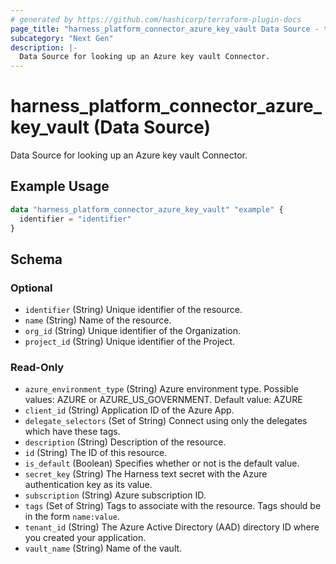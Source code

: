 ```yaml
---
# generated by https://github.com/hashicorp/terraform-plugin-docs
page_title: "harness_platform_connector_azure_key_vault Data Source - terraform-provider-harness"
subcategory: "Next Gen"
description: |-
  Data Source for looking up an Azure key vault Connector.
---
```


# harness_platform_connector_azure_key_vault (Data Source)

Data Source for looking up an Azure key vault Connector.

## Example Usage

```terraform
data "harness_platform_connector_azure_key_vault" "example" {
  identifier = "identifier"
}
```

<!-- schema generated by tfplugindocs -->
## Schema

### Optional

- `identifier` (String) Unique identifier of the resource.
- `name` (String) Name of the resource.
- `org_id` (String) Unique identifier of the Organization.
- `project_id` (String) Unique identifier of the Project.

### Read-Only

- `azure_environment_type` (String) Azure environment type. Possible values: AZURE or AZURE_US_GOVERNMENT. Default value: AZURE
- `client_id` (String) Application ID of the Azure App.
- `delegate_selectors` (Set of String) Connect using only the delegates which have these tags.
- `description` (String) Description of the resource.
- `id` (String) The ID of this resource.
- `is_default` (Boolean) Specifies whether or not is the default value.
- `secret_key` (String) The Harness text secret with the Azure authentication key as its value.
- `subscription` (String) Azure subscription ID.
- `tags` (Set of String) Tags to associate with the resource. Tags should be in the form `name:value`.
- `tenant_id` (String) The Azure Active Directory (AAD) directory ID where you created your application.
- `vault_name` (String) Name of the vault.


